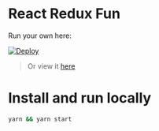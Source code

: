 # React Redux Fun

Run your own here:

[![Deploy](https://www.herokucdn.com/deploy/button.svg)](https://heroku.com/deploy)

> Or view it [here](https://react-redux-fun-ioan-ghisoi.herokuapp.com/)


# Install and run locally
```sh
yarn && yarn start
```
